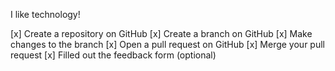  I like technology!

 [x] Create a repository on GitHub
 [x] Create a branch on GitHub
 [x] Make changes to the branch
 [x] Open a pull request on GitHub
 [x] Merge your pull request
 [x] Filled out the feedback form (optional)
